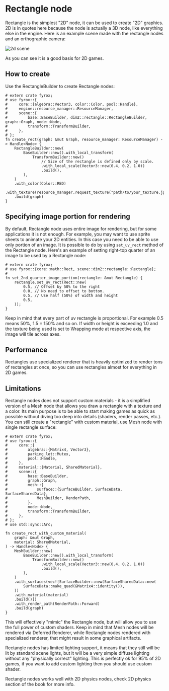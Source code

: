 # Rectangle node

Rectangle is the simplest "2D" node, it can be used to create "2D" graphics. 2D is in quotes here because the node
is actually a 3D node, like everything else in the engine. Here is an example scene made with the rectangle nodes and 
an orthographic camera:

![2d scene](2d_scene.PNG)

As you can see it is a good basis for 2D games.

## How to create

Use the RectangleBuilder to create Rectangle nodes:

```rust,no_run
# extern crate fyrox;
# use fyrox::{
#     core::{algebra::Vector3, color::Color, pool::Handle},
#     engine::resource_manager::ResourceManager,
#     scene::{
#         base::BaseBuilder, dim2::rectangle::RectangleBuilder, graph::Graph, node::Node,
#         transform::TransformBuilder,
#     },
# };
fn create_rect(graph: &mut Graph, resource_manager: ResourceManager) -> Handle<Node> {
    RectangleBuilder::new(
        BaseBuilder::new().with_local_transform(
            TransformBuilder::new()
                // Size of the rectangle is defined only by scale.
                .with_local_scale(Vector3::new(0.4, 0.2, 1.0))
                .build(),
        ),
    )
    .with_color(Color::RED)
    .with_texture(resource_manager.request_texture("path/to/your_texture.jpg"))
    .build(graph)
}
```

## Specifying image portion for rendering

By default, Rectangle node uses entire image for rendering, but for some applications it is not enough. For example,
you may want to use sprite sheets to animate your 2D entities. In this case you need to be able to use only portion
of an image. It is possible to do by using `set_uv_rect` method of the Rectangle node. Here's an example of setting
right-top quarter of an image to be used by a Rectangle node:

```rust,no_run
# extern crate fyrox;
# use fyrox::{core::math::Rect, scene::dim2::rectangle::Rectangle};
# 
fn set_2nd_quarter_image_portion(rectangle: &mut Rectangle) {
    rectangle.set_uv_rect(Rect::new(
        0.5, // Offset by 50% to the right
        0.0, // No need to offset to bottom.
        0.5, // Use half (50%) of width and height
        0.5,
    ));
}
```

Keep in mind that every part of uv rectangle is proportional. For example 0.5 means 50%, 1.5 = 150% and so on. If width
or height is exceeding 1.0 and the texture being used is set to Wrapping mode at respective axis, the image will tile
across axes.

## Performance

Rectangles use specialized renderer that is heavily optimized to render tons of rectangles at once, so you can use 
rectangles almost for everything in 2D games. 

## Limitations

Rectangle nodes does not support custom materials - it is a simplified version of a Mesh node that allows you draw a
rectangle with a texture and a color. Its main purpose is to be able to start making games as quick as possible without
diving too deep into details (shaders, render passes, etc.). You can still create a "rectangle" with custom material, use
Mesh node with single rectangle surface:

```rust,no_run
# extern crate fyrox;
# use fyrox::{
#     core::{
#         algebra::{Matrix4, Vector3},
#         parking_lot::Mutex,
#         pool::Handle,
#     },
#     material::{Material, SharedMaterial},
#     scene::{
#         base::BaseBuilder,
#         graph::Graph,
#         mesh::{
#             surface::{SurfaceBuilder, SurfaceData, SurfaceSharedData},
#             MeshBuilder, RenderPath,
#         },
#         node::Node,
#         transform::TransformBuilder,
#     },
# };
# use std::sync::Arc;

fn create_rect_with_custom_material(
    graph: &mut Graph,
    material: SharedMaterial,
) -> Handle<Node> {
    MeshBuilder::new(
        BaseBuilder::new().with_local_transform(
            TransformBuilder::new()
                .with_local_scale(Vector3::new(0.4, 0.2, 1.0))
                .build(),
        ),
    )
    .with_surfaces(vec![SurfaceBuilder::new(SurfaceSharedData::new(
        SurfaceData::make_quad(&Matrix4::identity()),
    ))
    .with_material(material)
    .build()])
    .with_render_path(RenderPath::Forward)
    .build(graph)
}
```

This will effectively "mimic" the Rectangle node, but will allow you to use the full power of custom shaders. Keep in
mind that Mesh nodes will be rendered via Deferred Renderer, while Rectangle nodes rendered with specialized renderer,
that might result in some graphical artifacts.

Rectangle nodes has limited lighting support, it means that they still will be lit by standard scene lights, but it will
be a very simple diffuse lighting without any "physically correct" lighting. This is perfectly ok for 95% of 2D games,
if you want to add custom lighting then you should use custom shader.

Rectangle nodes works well with 2D physics nodes, check 2D physics section of the book for more info.